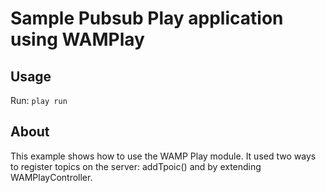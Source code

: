 Sample Pubsub Play application using WAMPlay
============================================

Usage
-----
Run: `play run`

About
-----
This example shows how to use the WAMP Play module. It used two ways to register topics on the server: addTpoic() and by extending WAMPlayController.
